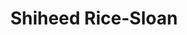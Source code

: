 ---
title: "Shiheed Rice-Sloan"
position: "Forward"
height: "6'"
image: "https://placehold.co/80x80/png"
bio: "17U Team Captain. Sharpshooter, defensive asset and natural leader."
team: "17U"
videos:
  - "https://www.youtube.com/embed/dQw4w9WgXcQ"
stats:
  - season: "2022-2023"
    ppg: 18.5
    rpg: 6.2
    apg: 3.1
    fgp: "48%"
    tpp: "39%"
--- 